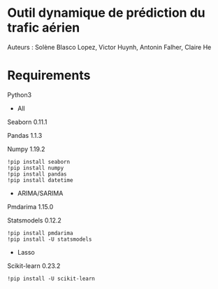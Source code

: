 # Outil dynamique de prédiction du trafic aérien

Auteurs : Solène Blasco Lopez, Victor Huynh, Antonin Falher, Claire He

# Requirements
Python3 

- All 

Seaborn 0.11.1

Pandas 1.1.3

Numpy 1.19.2
```
!pip install seaborn
!pip install numpy
!pip install pandas
!pip install datetime
```


- ARIMA/SARIMA

Pmdarima 1.15.0

Statsmodels 0.12.2
```
!pip install pmdarima
!pip install -U statsmodels
```

- Lasso

Scikit-learn 0.23.2
```
!pip install -U scikit-learn
```




